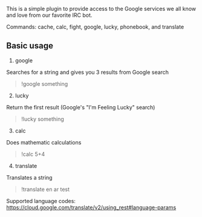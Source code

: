 This is a simple plugin to provide access to the Google services we all know
and love from our favorite IRC bot.

Commands: cache, calc, fight, google, lucky, phonebook, and translate

Basic usage
-----------

1. google
 
 Searches for a string and gives you 3 results from Google search
 >!google something
 
2. lucky
 
 Return the first result (Google's "I'm Feeling Lucky" search)
 >!lucky something

3. calc
 
 Does mathematic calculations
 >!calc 5+4

4. translate

 Translates a string
 >!translate en ar test
 
 Supported language codes: https://cloud.google.com/translate/v2/using_rest#language-params
